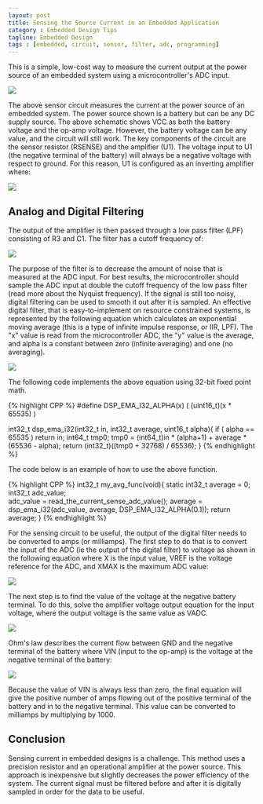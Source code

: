 ```yaml
---
layout: post
title: Sensing the Source Current in an Embedded Application
category : Embedded Design Tips
tagline: Embedded Design
tags : [embedded, circuit, sensor, filter, adc, programming]
---
```


This is a simple, low-cost way to measure the current output at the power source of an embedded system using a microcontroller's ADC input.

<img class="post_image" src="{{ BASE_PATH }}/images/currentsense.png" />

The above sensor circuit measures the current at the power source of an embedded system.  The power source shown is a battery but can be any DC supply source.  The above schematic shows VCC as both the battery voltage and the op-amp voltage.  However, the battery voltage can be any value, and the circuit will still work.  The key components of the circuit are the sensor resistor (RSENSE) and the amplifier (U1).  The voltage input to U1 (the negative terminal of the battery) will always be a negative voltage with respect to ground.  For this reason, U1 is configured as an inverting amplifier where:

<img class="post_equation" src="{{ BASE_PATH }}/images/current-sense-formula1.svg" />

## Analog and Digital Filtering

The output of the amplifier is then passed through a low pass filter (LPF) consisting 
of R3 and C1.  The filter has a cutoff frequency of:

<img class="post_equation" src="{{ BASE_PATH }}/images/current-sense-formula2.svg" />

The purpose of the filter is to decrease the amount of noise that is measured at 
the ADC input.  For best results, the microcontroller should sample the ADC input 
at double the cutoff frequency of the low pass filter (read more about the Nyquist 
frequency).  If the signal is still too noisy, digital filtering can be used to 
smooth it out after it is sampled.  An effective digital filter, that is 
easy-to-implement on resource constrained systems, is represented by the following 
equation which calculates an exponential moving average (this is a type of 
infinite impulse response, or IIR, LPF).  The "x" value is read from the 
microcontroller ADC, the "y" value is the average, and alpha is a constant 
between zero (infinite averaging) and one (no averaging).

<img class="post_equation" src="{{ BASE_PATH }}/images/filter-formula2.svg" />

The following code implements the above equation using 32-bit fixed point math.
 
{% highlight CPP %}
#define DSP_EMA_I32_ALPHA(x) ( (uint16_t)(x * 65535) )
 
int32_t dsp_ema_i32(int32_t in, int32_t average, uint16_t alpha){
  if ( alpha == 65535 ) return in;
  int64_t tmp0;
  tmp0 = (int64_t)in * (alpha+1) + average * (65536 - alpha);
  return (int32_t)((tmp0 + 32768) / 65536);
}
{% endhighlight %}
 
The code below is an example of how to use the above function.

{% highlight CPP %}
int32_t my_avg_func(void){
     static int32_t average = 0;
     int32_t adc_value;    
     adc_value = read_the_current_sense_adc_value();
     average = dsp_ema_i32(adc_value, average, DSP_EMA_I32_ALPHA(0.1));
     return average;
}
{% endhighlight %}

For the sensing circuit to be useful, the output of the digital filter needs to be 
converted to amps (or milliamps).  The first step to do that is to convert the 
input of the ADC (ie the output of the digital filter) to voltage as shown in 
the following equation where X is the input value, VREF is the voltage reference 
for the ADC, and XMAX is the maximum ADC value:

<img class="post_equation" src="{{ BASE_PATH }}/images/current-sense-formula3.svg" />

The next step is to find the value of the voltage at the negative battery 
terminal.  To do this, solve the amplifier voltage output equation for the 
input voltage, where the output voltage is the same value as VADC.
 
<img class="post_equation" src="{{ BASE_PATH }}/images/current-sense-formula4.svg" />

Ohm's law describes the current flow between GND and the negative terminal 
of the battery where VIN (input to the op-amp) is the voltage at the negative 
terminal of the battery:

<img class="post_equation" src="{{ BASE_PATH }}/images/current-sense-formula5.svg" />

Because the value of VIN is always less than zero, the final equation will 
give the positive number of amps flowing out of the positive terminal of the 
battery and in to the negative terminal.  This value can be converted to 
milliamps by multiplying by 1000.

## Conclusion

Sensing current in embedded designs is a challenge.  This method uses a precision 
resistor and an operational amplifier at the power source.  This approach is 
inexpensive but slightly decreases the power efficiency of the system.  The current 
signal must be filtered before and after it is digitally sampled in order for the 
data to be useful.

